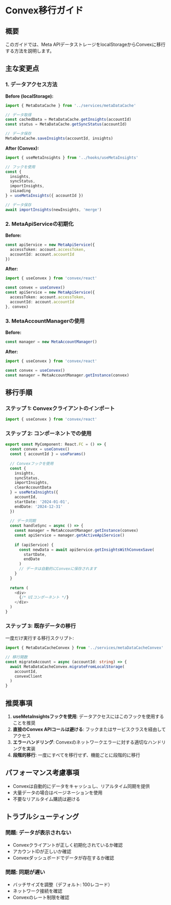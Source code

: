 # Convex移行ガイド

## 概要

このガイドでは、Meta APIデータストレージをlocalStorageからConvexに移行する方法を説明します。

## 主な変更点

### 1. データアクセス方法

**Before (localStorage):**
```typescript
import { MetaDataCache } from '../services/metaDataCache'

// データ取得
const cachedData = MetaDataCache.getInsights(accountId)
const status = MetaDataCache.getSyncStatus(accountId)

// データ保存
MetaDataCache.saveInsights(accountId, insights)
```

**After (Convex):**
```typescript
import { useMetaInsights } from '../hooks/useMetaInsights'

// フックを使用
const { 
  insights, 
  syncStatus, 
  importInsights,
  isLoading 
} = useMetaInsights({ accountId })

// データ保存
await importInsights(newInsights, 'merge')
```

### 2. MetaApiServiceの初期化

**Before:**
```typescript
const apiService = new MetaApiService({
  accessToken: account.accessToken,
  accountId: account.accountId
})
```

**After:**
```typescript
import { useConvex } from 'convex/react'

const convex = useConvex()
const apiService = new MetaApiService({
  accessToken: account.accessToken,
  accountId: account.accountId
}, convex)
```

### 3. MetaAccountManagerの使用

**Before:**
```typescript
const manager = new MetaAccountManager()
```

**After:**
```typescript
import { useConvex } from 'convex/react'

const convex = useConvex()
const manager = MetaAccountManager.getInstance(convex)
```

## 移行手順

### ステップ 1: Convexクライアントのインポート

```typescript
import { useConvex } from 'convex/react'
```

### ステップ 2: コンポーネントでの使用

```typescript
export const MyComponent: React.FC = () => {
  const convex = useConvex()
  const { accountId } = useParams()
  
  // Convexフックを使用
  const { 
    insights, 
    syncStatus,
    importInsights,
    clearAccountData
  } = useMetaInsights({ 
    accountId,
    startDate: '2024-01-01',
    endDate: '2024-12-31'
  })
  
  // データ同期
  const handleSync = async () => {
    const manager = MetaAccountManager.getInstance(convex)
    const apiService = manager.getActiveApiService()
    
    if (apiService) {
      const newData = await apiService.getInsightsWithConvexSave(
        startDate,
        endDate
      )
      // データは自動的にConvexに保存されます
    }
  }
  
  return (
    <div>
      {/* UIコンポーネント */}
    </div>
  )
}
```

### ステップ 3: 既存データの移行

一度だけ実行する移行スクリプト:

```typescript
import { MetaDataCacheConvex } from '../services/metaDataCacheConvex'

// 移行関数
const migrateAccount = async (accountId: string) => {
  await MetaDataCacheConvex.migrateFromLocalStorage(
    accountId, 
    convexClient
  )
}
```

## 推奨事項

1. **useMetaInsightsフックを使用**: データアクセスにはこのフックを使用することを推奨
2. **直接のConvex APIコールは避ける**: フックまたはサービスクラスを経由してアクセス
3. **エラーハンドリング**: Convexのネットワークエラーに対する適切なハンドリングを実装
4. **段階的移行**: 一度にすべてを移行せず、機能ごとに段階的に移行

## パフォーマンス考慮事項

- Convexは自動的にデータをキャッシュし、リアルタイム同期を提供
- 大量データの場合はページネーションを使用
- 不要なリアルタイム購読は避ける

## トラブルシューティング

### 問題: データが表示されない
- Convexクライアントが正しく初期化されているか確認
- アカウントIDが正しいか確認
- Convexダッシュボードでデータが存在するか確認

### 問題: 同期が遅い
- バッチサイズを調整（デフォルト: 100レコード）
- ネットワーク接続を確認
- Convexのレート制限を確認